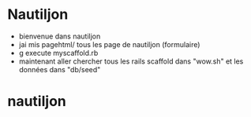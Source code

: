 # Nautiljon

- bienvenue dans nautiljon
- jai mis pagehtml/ tous les page de nautiljon (formulaire) 
- g execute myscaffold.rb
- maintenant aller chercher tous les rails scaffold dans "wow.sh" et les données dans "db/seed"
# nautiljon

